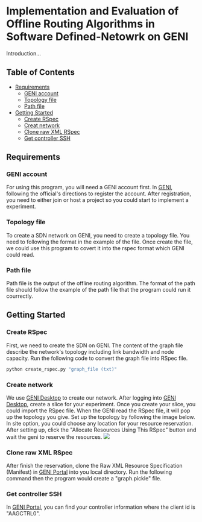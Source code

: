 Implementation and Evaluation of Offline Routing Algorithms in Software Defined-Netowrk on GENI
======================================================================================
Introduction...

## Table of Contents

- [Requirements](#requirements)
  - [GENI account](#GENI)
  - [Topology file](#topology-file)
  - [Path file](#path-file)
- [Getting Started](##getting-started)
  - [Create RSpec](#create-rspec)
  - [Creat network](#create-network)
  - [Clone raw XML RSpec](#clone-raw-xml-rspec)
  - [Get controller SSH](#get-controller-ssh)




##  Requirements
### GENI account
For using this program, you will need a GENI account first. In [GENI](http://www.geni.net/ "GENI"), following the official's directions to register the account. After registration, you need to either join or host a project so you could start to implement a experiment.

### Topology file
To create a SDN network on GENI, you need to create a topology file. You need to following the format in the example of the file. Once create the file, we could use this program to covert it into the rspec format which GENI could read.

### Path file
Path file is the output of the offline routing algorithm. The format of the path file should follow the example of the path file that the program could run it courrectly.

## Getting Started
### Create RSpec
First, we need to create the SDN on GENI. The content of the graph file describe the network's topology including link bandwidth and node capacity. Run the following code to convert the graph file into RSpec file.
```Bash
python create_rspec.py "graph_file (txt)"
```
### Create network
We use [GENI Desktop](https://genidesktop.netlab.uky.edu/ "GENI Desktop") to create our network. After logging into [GENI Desktop](https://genidesktop.netlab.uky.edu/ "GENI Desktop"), create a slice for your experiment. Once you create your slice, you could import the RSpec file. When the GENI read the RSpec file, it will pop up the topology you give. Set up the topology by following the image below. In site option, you could choose any location for your resource reservation. After setting up, click the "Allocate Resources Using This RSpec" button and wait the geni to reserve the resources. 
![](https://github.com/frankhsu523/GENI-Routing-Algorithm/blob/master/images/geni_desktop.png)

### Clone raw XML RSpec
After finish the reservation, clone the Raw XML Resource Specification (Manifest) in [GENI Portal](https://portal.geni.net) into you local directory. Run the following command then the program would create a "graph.pickle" file. 

### Get controller SSH
In [GENI Portal](https://portal.geni.net), you can find your controller information where the client id is "AAGCTRL0".






